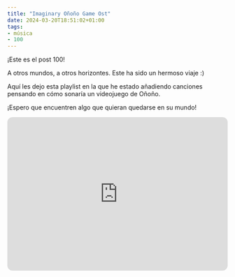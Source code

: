 ```yaml
---
title: "Imaginary Oñoño Game Ost"
date: 2024-03-20T18:51:02+01:00
tags:
- música
- 100
---
```


¡Este es el post 100!

A otros mundos, a otros horizontes. Este ha sido un hermoso viaje :)

Aquí les dejo esta playlist en la que he estado añadiendo canciones pensando en cómo sonaría un videojuego de Oñoño.

¡Espero que encuentren algo que quieran quedarse en su mundo!

<iframe style="border-radius:12px" src="https://open.spotify.com/embed/playlist/2ac20hMktxvn2xgroov44P?utm_source=generator" width="100%" height="352" frameBorder="0" allowfullscreen="" allow="autoplay; clipboard-write; encrypted-media; fullscreen; picture-in-picture" loading="lazy"></iframe>

